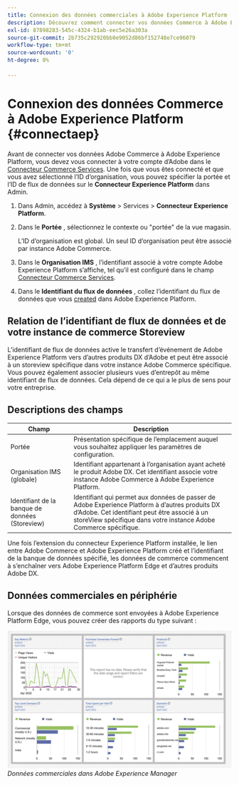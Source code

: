 ```yaml
---
title: Connexion des données commerciales à Adobe Experience Platform
description: Découvrez comment connecter vos données Commerce à Adobe Experience Platform.
exl-id: 87898283-545c-4324-b1ab-eec5e26a303a
source-git-commit: 2b735c292920bb0e9052d86bf152748e7ce96079
workflow-type: tm+mt
source-wordcount: '0'
ht-degree: 0%

---
```


# Connexion des données Commerce à Adobe Experience Platform {#connectaep}

Avant de connecter vos données Adobe Commerce à Adobe Experience Platform, vous devez vous connecter à votre compte d’Adobe dans le [Connecteur Commerce Services](../landing/saas.md#organizationid). Une fois que vous êtes connecté et que vous avez sélectionné l’ID d’organisation, vous pouvez spécifier la portée et l’ID de flux de données sur le **Connecteur Experience Platform** dans Admin.

1. Dans Admin, accédez à **Système** > Services > **Connecteur Experience Platform**.

1. Dans le **Portée** , sélectionnez le contexte ou &quot;portée&quot; de la vue magasin.

   L’ID d’organisation est global. Un seul ID d’organisation peut être associé par instance Adobe Commerce.

1. Dans le **Organisation IMS** , l’identifiant associé à votre compte Adobe Experience Platform s’affiche, tel qu’il est configuré dans le champ [Connecteur Commerce Services](../landing/saas.md#organizationid).

1. Dans le **Identifiant du flux de données** , collez l’identifiant du flux de données que vous [created](https://experienceleague.adobe.com/docs/experience-platform/edge/fundamentals/datastreams.html) dans Adobe Experience Platform.

## Relation de l’identifiant de flux de données et de votre instance de commerce Storeview

L’identifiant de flux de données active le transfert d’événement de Adobe Experience Platform vers d’autres produits DX d’Adobe et peut être associé à un storeview spécifique dans votre instance Adobe Commerce spécifique. Vous pouvez également associer plusieurs vues d’entrepôt au même identifiant de flux de données. Cela dépend de ce qui a le plus de sens pour votre entreprise.

## Descriptions des champs

| Champ | Description |
|--- |--- |
| Portée | Présentation spécifique de l’emplacement auquel vous souhaitez appliquer les paramètres de configuration. |
| Organisation IMS (globale) | Identifiant appartenant à l’organisation ayant acheté le produit Adobe DX. Cet identifiant associe votre instance Adobe Commerce à Adobe Experience Platform. |
| Identifiant de la banque de données (Storeview) | Identifiant qui permet aux données de passer de Adobe Experience Platform à d’autres produits DX d’Adobe. Cet identifiant peut être associé à un storeView spécifique dans votre instance Adobe Commerce spécifique. |

Une fois l’extension du connecteur Experience Platform installée, le lien entre Adobe Commerce et Adobe Experience Platform créé et l’identifiant de la banque de données spécifié, les données de commerce commencent à s’enchaîner vers Adobe Experience Platform Edge et d’autres produits Adobe DX.

## Données commerciales en périphérie

Lorsque des données de commerce sont envoyées à Adobe Experience Platform Edge, vous pouvez créer des rapports du type suivant :

![Données commerciales dans Adobe Experience Manager](assets/aem-data-1.png)
_Données commerciales dans Adobe Experience Manager_
